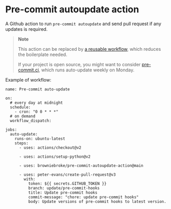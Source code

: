 # Pre-commit autoupdate action

A Github action to run `pre-commit autoupdate` and send pull request if any updates is required.

> **Note**
>
> This action can be replaced by [a reusable workflow](https://github.com/browniebroke/github-actions#pre-commit-auto-update), which reduces the boilerplate needed.
> 
> If your project is open source, you might want to consider [pre-commit.ci](https://pre-commit.ci/), which runs auto-update weekly on Monday.

Example of workflow:

```
name: Pre-commit auto-update

on:
  # every day at midnight
  schedule:
    - cron: "0 0 * * *"
  # on demand  
  workflow_dispatch:

jobs:
  auto-update:
    runs-on: ubuntu-latest
    steps:
      - uses: actions/checkout@v2
      
      - uses: actions/setup-python@v2
      
      - uses: browniebroke/pre-commit-autoupdate-action@main
      
      - uses: peter-evans/create-pull-request@v3
        with:
          token: ${{ secrets.GITHUB_TOKEN }}
          branch: update/pre-commit-hooks
          title: Update pre-commit hooks
          commit-message: "chore: update pre-commit hooks"
          body: Update versions of pre-commit hooks to latest version.
```

